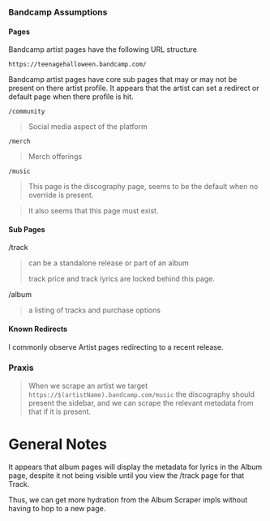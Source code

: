 ### Bandcamp Assumptions

#### Pages

Bandcamp artist pages have the following URL structure

`https://teenagehalloween.bandcamp.com/`

Bandcamp artist pages have core sub pages that may or may not be present on there
artist profile. It appears that the artist can set a redirect or default
page when there profile is hit.

`/community`

> Social media aspect of the platform

`/merch`

> Merch offerings

`/music`

> This page is the discography page, seems to be the default
when no override is present.

> It also seems that this page must exist.

#### Sub Pages

/track

> can be a standalone release or part of an album
>
> track price and track lyrics are locked behind this page.

/album

> a listing of tracks and purchase options

#### Known Redirects

I commonly observe Artist pages redirecting to a recent release.

### Praxis

> When we scrape an artist we target `https://$(artistName).bandcamp.com/music`
the discography should present the sidebar, and we can scrape the relevant
metadata from that if it is present.

# General Notes

It appears that album pages will display the metadata for lyrics
in the Album page, despite it not being visible until you view
the /track page for that Track.

Thus, we can get more hydration from the Album Scraper impls without having
to hop to a new page.


